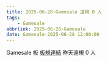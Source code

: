 ```yaml
---
title: 2025-06-28-Gamesale 違規 0 人
tags:
    - Gamesale
abbrlink: 2025-06-28-Gamesale
date: Gamesale-2025-06-28 12:00:00
---
```

Gamesale 板 [板規連結](https://www.ptt.cc/bbs/Gossiping/M.1637425085.A.07D.html)
昨天違規 0 人
